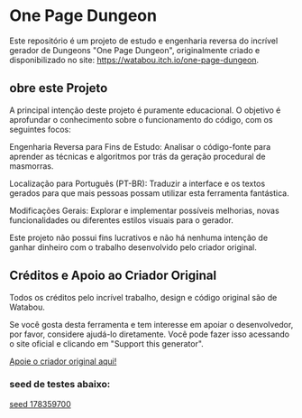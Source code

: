 # One Page Dungeon

Este repositório é um projeto de estudo e engenharia reversa do incrível gerador de Dungeons "One Page Dungeon", originalmente criado e disponibilizado no site: https://watabou.itch.io/one-page-dungeon.

## obre este Projeto
A principal intenção deste projeto é puramente educacional. O objetivo é aprofundar o conhecimento sobre o funcionamento do código, com os seguintes focos:

Engenharia Reversa para Fins de Estudo: Analisar o código-fonte para aprender as técnicas e algoritmos por trás da geração procedural de masmorras.

Localização para Português (PT-BR): Traduzir a interface e os textos gerados para que mais pessoas possam utilizar esta ferramenta fantástica.

Modificações Gerais: Explorar e implementar possíveis melhorias, novas funcionalidades ou diferentes estilos visuais para o gerador.

Este projeto não possui fins lucrativos e não há nenhuma intenção de ganhar dinheiro com o trabalho desenvolvido pelo criador original.

## Créditos e Apoio ao Criador Original

Todos os créditos pelo incrível trabalho, design e código original são de Watabou.

Se você gosta desta ferramenta e tem interesse em apoiar o desenvolvedor, por favor, considere ajudá-lo diretamente. Você pode fazer isso acessando o site oficial e clicando em "Support this generator".

[Apoie o criador original aqui!](https://watabou.itch.io/one-page-dungeon/donate)


### seed de testes abaixo:

[seed 178359700](https://html-classic.itch.zone/html/13407546/bin/index.html?seed=178359700)

